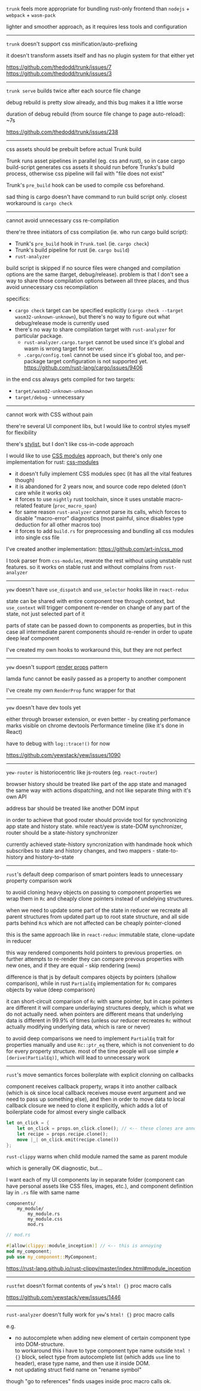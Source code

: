 `trunk` feels more appropriate for bundling rust-only frontend than `nodejs` + `webpack` + `wasm-pack`

lighter and smoother approach, as it requires less tools and configuration

---

`trunk` doesn't support css minification/auto-prefixing

it doesn't transform assets itself and has no plugin system for that either yet

https://github.com/thedodd/trunk/issues/7  
https://github.com/thedodd/trunk/issues/3

---

`trunk serve` builds twice after each source file change

debug rebuild is pretty slow already, and this bug makes it a little worse

duration of debug rebuild (from source file change to page auto-reload): ~7s  

https://github.com/thedodd/trunk/issues/238

---

css assets should be prebuilt before actual Trunk build

Trunk runs asset pipelines in parallel (eg. css and rust), so in case cargo build-script generates
css assets it should run before Trunks's build process, otherwise css pipeline will fail with "file
does not exist"

Trunk's `pre_build` hook can be used to compile css beforehand.  

sad thing is cargo doesn't have command to run build script only. closest workaround is `cargo check`

---

cannot avoid unnecessary css re-compilation

there're three initiators of css compilation (ie. who run cargo build script):
- Trunk's `pre_build` hook in `Trunk.toml` (ie. `cargo check`)
- Trunk's build pipeline for rust (ie. `cargo build`)
- `rust-analyzer`

build script is skipped if no source files were changed and compilation options are the same
(target, debug/release). problem is that I don't see a way to share those compilation options
between all three places, and thus avoid unnecessary css recompilation

specifics:
- `cargo check` target can be specified explicitly (`cargo check --target wasm32-unknown-unknown`),
    but there's no way to figure out what debug/release mode is currently used
- there's no way to share compilation target with `rust-analyzer` for particular package.   
    - `rust-analyzer.cargo.target` cannot be used since it's global and wasm is wrong target for server.  
    - `.cargo/config.toml`  cannot be used since it's global too, and per-package target
        configuration is not supported yet. https://github.com/rust-lang/cargo/issues/9406

in the end css always gets compiled for two targets:
- `target/wasm32-unknown-unknown`
- `target/debug` - unnecessary

---

cannot work with CSS without pain

there're several UI component libs, but I would like to control styles myself for flexibility

there's [stylist](https://crates.io/crates/stylist), but I don't like css-in-code approach

I would like to use [CSS modules](https://github.com/css-modules/css-modules) approach, but there's
only one implementation for rust: [css-modules](https://crates.io/crates/css-modules)

- it doesn't fully implement CSS modules spec (it has all the vital features though)
- it is abandoned for 2 years now, and source code repo deleted (don't care while it works ok)
- it forces to use `nightly` rust toolchain, since it uses unstable macro-related feature
    (`proc_macro_span`)
- for same reason `rust-analyzer` cannot parse its calls, which forces to disable "macro-error"
    diagnostics (most painful, since disables type deduction for all other macros too)
- it forces to add `build.rs` for preprocessing and bundling all css modules into single css file

I've created another implementation: https://github.com/art-in/css_mod  

I took parser from `css-modules`, rewrote the rest without using unstable rust features. 
so it works on stable rust and without complains from `rust-analyzer`

---

`yew` doesn't have `use_dispatch` and `use_selector` hooks like in `react-redux`

state can be shared with entire component tree through context, but `use_context` will trigger
component re-render on change of any part of the state, not just selected part of it

parts of state can be passed down to components as properties, but in this case all intermediate
parent components should re-render in order to upate deep leaf component 

I've created my own hooks to workaround this, but they are not perfect

---

`yew` doesn't support [render props](https://reactjs.org/docs/render-props.html) pattern

lamda func cannot be easily passed as a property to another component

I've create my own `RenderProp` func wrapper for that

---

`yew` doesn't have dev tools yet

either through browser extension, or even better - by creating perfomance marks visible on chrome
devtools Performance timeline (like it's done in React)

have to debug with `log::trace!()` for now

https://github.com/yewstack/yew/issues/1090

---

`yew-router` is historiocentric like js-routers (eg. `react-router`)

browser history should be treated like part of the app state and managed the same way with actions
dispatching, and not like separate thing with it's own API

address bar should be treated like another DOM input

in order to achieve that good router should provide tool for synchronizing app state and history
state. while react/yew is state-DOM synchronizer, router should be a state-history synchronizer

currently achieved state-history syncronization with handmade hook which subscribes to state and
history changes, and two mappers - state-to-history and history-to-state

---

`rust`'s default deep comparison of smart pointers leads to unnecessary property comparison work

to avoid cloning heavy objects on passing to component properties we wrap them in `Rc` and cheaply
clone pointers instead of undelying structures.  

when we need to update some part of the state in reducer we recreate all parent structures from
updated part up to root state structure, and all side parts behind `Rc`s which are not affected can
be cheaply pointer-cloned

this is the same approach like in `react-redux`: immutable state, clone-update in reducer

this way rendered components hold pointers to previous properties. on further attempts to re-render
they can compare prevous properties with new ones, and if they are equal - skip rendering (`memo`)

difference is that js by default compares objects by pointers (shallow comparison), while in rust
`PartialEq` implementation for `Rc` compares objects by value (deep comparison)

it can short-circuit comparison of `Rc` with same pointer, but in case pointers are different
it will compare underlaying structures deeply, which is what we do not actually need. when pointers
are different means that underlying data is different in 99.9% of times (unless our reducer
recreates `Rc` without actually modifying underlying data, which is rare or never)

to avoid deep comparisons we need to implement `PartialEq` trait for properties manually and use
`Rc::ptr_eq` there, which is not convenient to do for every property structure. most of the time
people will use simple `#[derive(PartialEq)]`, which will lead to unnecessary work

---

`rust`'s move semantics forces boilerplate with explicit clonning on callbacks

component receives callback property, wraps it into another callback (which is ok since local
callback receives mouse event argument and we need to pass up something else), and then in order
to move data to local callback closure we need to clone it explicitly, which adds a lot of
boilerplate code for almost every single callback

```rs
let on_click = {
    let on_click = props.on_click.clone(); // <-- these clones are annoying
    let recipe = props.recipe.clone();
    move |_| on_click.emit(recipe.clone())
};
```

`rust-clippy` warns when child module named the same as parent module

which is generally OK diagnostic, but...

I want each of my UI components lay in separate folder (component can have personal assets like CSS
files, images, etc.), and component definition lay in `.rs` file with same name

```
components/
    my_module/
        my_module.rs
        my_module.css
        mod.rs
```

```rs
// mod.rs

#[allow(clippy::module_inception)] // <-- this is annoying
mod my_component;
pub use my_component::MyComponent;
```

https://rust-lang.github.io/rust-clippy/master/index.html#module_inception

---

`rustfmt` doesn't format contents of `yew`'s `html! {}` proc macro calls

https://github.com/yewstack/yew/issues/1446

---

`rust-analyzer` doesn't fully work for  `yew`'s `html! {}` proc macro calls

e.g.
- no autocomplete when adding new element of certain component type into DOM-structure.  
    to workaround this i have to type component type name outside `html ! {}` block, select type from
    autocomplete list (which adds `use` line to header), erase type name, and then use it inside DOM.
- not updating struct field name on "rename symbol"

though "go to references" finds usages inside proc macro calls ok.
